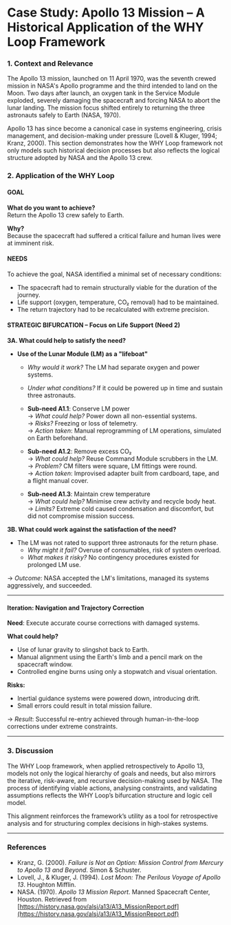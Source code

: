 # Case Study: Apollo 13 Mission – A Historical Application of the WHY Loop Framework

### 1. Context and Relevance

The Apollo 13 mission, launched on 11 April 1970, was the seventh crewed mission in NASA's Apollo programme and the third intended to land on the Moon. Two days after launch, an oxygen tank in the Service Module exploded, severely damaging the spacecraft and forcing NASA to abort the lunar landing. The mission focus shifted entirely to returning the three astronauts safely to Earth (NASA, 1970).

Apollo 13 has since become a canonical case in systems engineering, crisis management, and decision-making under pressure (Lovell & Kluger, 1994; Kranz, 2000). This section demonstrates how the WHY Loop framework not only models such historical decision processes but also reflects the logical structure adopted by NASA and the Apollo 13 crew.

### 2. Application of the WHY Loop

#### GOAL

**What do you want to achieve?**  
Return the Apollo 13 crew safely to Earth.

**Why?**  
Because the spacecraft had suffered a critical failure and human lives were at imminent risk.

#### NEEDS

To achieve the goal, NASA identified a minimal set of necessary conditions:

- The spacecraft had to remain structurally viable for the duration of the journey.
- Life support (oxygen, temperature, CO₂ removal) had to be maintained.
- The return trajectory had to be recalculated with extreme precision.

#### STRATEGIC BIFURCATION – Focus on Life Support (Need 2)

**3A. What could help to satisfy the need?**

- **Use of the Lunar Module (LM) as a "lifeboat"**  
  - *Why would it work?* The LM had separate oxygen and power systems.  
  - *Under what conditions?* If it could be powered up in time and sustain three astronauts.

  - **Sub-need A1.1**: Conserve LM power  
    → *What could help?* Power down all non-essential systems.  
    → *Risks?* Freezing or loss of telemetry.  
    → *Action taken*: Manual reprogramming of LM operations, simulated on Earth beforehand.

  - **Sub-need A1.2**: Remove excess CO₂  
    → *What could help?* Reuse Command Module scrubbers in the LM.  
    → *Problem?* CM filters were square, LM fittings were round.  
    → *Action taken*: Improvised adapter built from cardboard, tape, and a flight manual cover.

  - **Sub-need A1.3**: Maintain crew temperature  
    → *What could help?* Minimise crew activity and recycle body heat.  
    → *Limits?* Extreme cold caused condensation and discomfort, but did not compromise mission success.

**3B. What could work against the satisfaction of the need?**

- The LM was not rated to support three astronauts for the return phase.  
  - *Why might it fail?* Overuse of consumables, risk of system overload.  
  - *What makes it risky?* No contingency procedures existed for prolonged LM use.

→ *Outcome*: NASA accepted the LM's limitations, managed its systems aggressively, and succeeded.

---

#### Iteration: Navigation and Trajectory Correction

**Need**: Execute accurate course corrections with damaged systems.

**What could help?**

- Use of lunar gravity to slingshot back to Earth.
- Manual alignment using the Earth's limb and a pencil mark on the spacecraft window.
- Controlled engine burns using only a stopwatch and visual orientation.

**Risks:**

- Inertial guidance systems were powered down, introducing drift.
- Small errors could result in total mission failure.

→ *Result*: Successful re-entry achieved through human-in-the-loop corrections under extreme constraints.

---

### 3. Discussion

The WHY Loop framework, when applied retrospectively to Apollo 13, models not only the logical hierarchy of goals and needs, but also mirrors the iterative, risk-aware, and recursive decision-making used by NASA. The process of identifying viable actions, analysing constraints, and validating assumptions reflects the WHY Loop’s bifurcation structure and logic cell model.

This alignment reinforces the framework’s utility as a tool for retrospective analysis and for structuring complex decisions in high-stakes systems.

---

### References

- Kranz, G. (2000). *Failure is Not an Option: Mission Control from Mercury to Apollo 13 and Beyond*. Simon & Schuster.  
- Lovell, J., & Kluger, J. (1994). *Lost Moon: The Perilous Voyage of Apollo 13*. Houghton Mifflin.  
- NASA. (1970). *Apollo 13 Mission Report*. Manned Spacecraft Center, Houston. Retrieved from [https://history.nasa.gov/alsj/a13/A13_MissionReport.pdf](https://history.nasa.gov/alsj/a13/A13_MissionReport.pdf)

